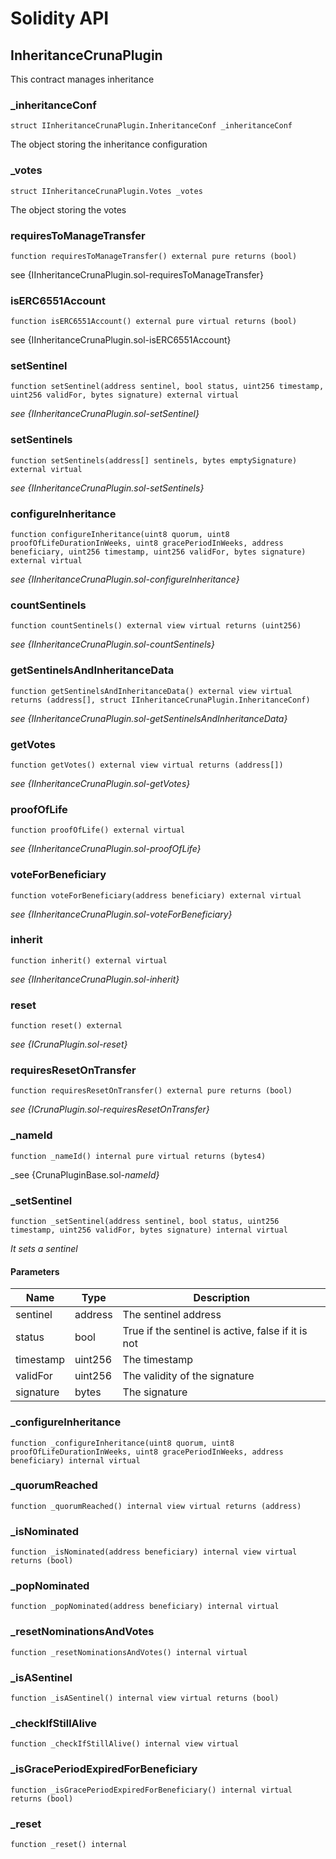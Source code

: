 # Solidity API

## InheritanceCrunaPlugin

This contract manages inheritance

### _inheritanceConf

```solidity
struct IInheritanceCrunaPlugin.InheritanceConf _inheritanceConf
```

The object storing the inheritance configuration

### _votes

```solidity
struct IInheritanceCrunaPlugin.Votes _votes
```

The object storing the votes

### requiresToManageTransfer

```solidity
function requiresToManageTransfer() external pure returns (bool)
```

see {IInheritanceCrunaPlugin.sol-requiresToManageTransfer}

### isERC6551Account

```solidity
function isERC6551Account() external pure virtual returns (bool)
```

see {IInheritanceCrunaPlugin.sol-isERC6551Account}

### setSentinel

```solidity
function setSentinel(address sentinel, bool status, uint256 timestamp, uint256 validFor, bytes signature) external virtual
```

_see {IInheritanceCrunaPlugin.sol-setSentinel}_

### setSentinels

```solidity
function setSentinels(address[] sentinels, bytes emptySignature) external virtual
```

_see {IInheritanceCrunaPlugin.sol-setSentinels}_

### configureInheritance

```solidity
function configureInheritance(uint8 quorum, uint8 proofOfLifeDurationInWeeks, uint8 gracePeriodInWeeks, address beneficiary, uint256 timestamp, uint256 validFor, bytes signature) external virtual
```

_see {IInheritanceCrunaPlugin.sol-configureInheritance}_

### countSentinels

```solidity
function countSentinels() external view virtual returns (uint256)
```

_see {IInheritanceCrunaPlugin.sol-countSentinels}_

### getSentinelsAndInheritanceData

```solidity
function getSentinelsAndInheritanceData() external view virtual returns (address[], struct IInheritanceCrunaPlugin.InheritanceConf)
```

_see {IInheritanceCrunaPlugin.sol-getSentinelsAndInheritanceData}_

### getVotes

```solidity
function getVotes() external view virtual returns (address[])
```

_see {IInheritanceCrunaPlugin.sol-getVotes}_

### proofOfLife

```solidity
function proofOfLife() external virtual
```

_see {IInheritanceCrunaPlugin.sol-proofOfLife}_

### voteForBeneficiary

```solidity
function voteForBeneficiary(address beneficiary) external virtual
```

_see {IInheritanceCrunaPlugin.sol-voteForBeneficiary}_

### inherit

```solidity
function inherit() external virtual
```

_see {IInheritanceCrunaPlugin.sol-inherit}_

### reset

```solidity
function reset() external
```

_see {ICrunaPlugin.sol-reset}_

### requiresResetOnTransfer

```solidity
function requiresResetOnTransfer() external pure returns (bool)
```

_see {ICrunaPlugin.sol-requiresResetOnTransfer}_

### _nameId

```solidity
function _nameId() internal pure virtual returns (bytes4)
```

_see {CrunaPluginBase.sol-_nameId}_

### _setSentinel

```solidity
function _setSentinel(address sentinel, bool status, uint256 timestamp, uint256 validFor, bytes signature) internal virtual
```

_It sets a sentinel_

#### Parameters

| Name | Type | Description |
| ---- | ---- | ----------- |
| sentinel | address | The sentinel address |
| status | bool | True if the sentinel is active, false if it is not |
| timestamp | uint256 | The timestamp |
| validFor | uint256 | The validity of the signature |
| signature | bytes | The signature |

### _configureInheritance

```solidity
function _configureInheritance(uint8 quorum, uint8 proofOfLifeDurationInWeeks, uint8 gracePeriodInWeeks, address beneficiary) internal virtual
```

### _quorumReached

```solidity
function _quorumReached() internal view virtual returns (address)
```

### _isNominated

```solidity
function _isNominated(address beneficiary) internal view virtual returns (bool)
```

### _popNominated

```solidity
function _popNominated(address beneficiary) internal virtual
```

### _resetNominationsAndVotes

```solidity
function _resetNominationsAndVotes() internal virtual
```

### _isASentinel

```solidity
function _isASentinel() internal view virtual returns (bool)
```

### _checkIfStillAlive

```solidity
function _checkIfStillAlive() internal view virtual
```

### _isGracePeriodExpiredForBeneficiary

```solidity
function _isGracePeriodExpiredForBeneficiary() internal virtual returns (bool)
```

### _reset

```solidity
function _reset() internal
```

